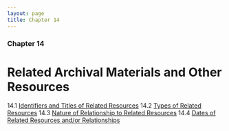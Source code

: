 ```yaml
---
layout: page
title: Chapter 14
---
```

### Chapter 14

# Related Archival Materials and Other Resources

14.1   [Identifiers and Titles of Related Resources](#identifiers-and-titles-of-related-resources)
14.2   [Types of Related Resources](#types-of-related-resources)
14.3   [Nature of Relationship to Related Resources](#nature-of-relationship-to-related-resources)
14.4   [Dates of Related Resources and/or Relationships](#dates-of-related-resources-andor-relationships)

